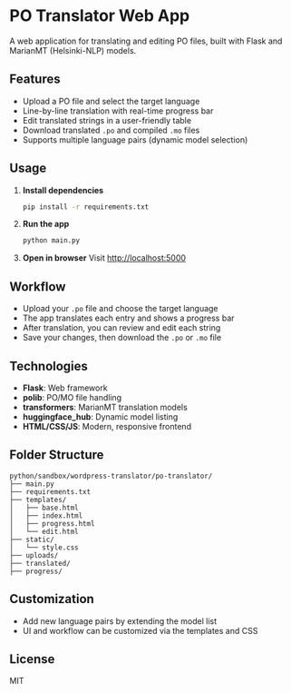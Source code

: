 # PO Translator Web App

A web application for translating and editing PO files, built with Flask and MarianMT (Helsinki-NLP) models.

## Features
- Upload a PO file and select the target language
- Line-by-line translation with real-time progress bar
- Edit translated strings in a user-friendly table
- Download translated `.po` and compiled `.mo` files
- Supports multiple language pairs (dynamic model selection)

## Usage
1. **Install dependencies**
   ```bash
   pip install -r requirements.txt
   ```
2. **Run the app**
   ```bash
   python main.py
   ```
3. **Open in browser**
   Visit [http://localhost:5000](http://localhost:5000)

## Workflow
- Upload your `.po` file and choose the target language
- The app translates each entry and shows a progress bar
- After translation, you can review and edit each string
- Save your changes, then download the `.po` or `.mo` file

## Technologies
- **Flask**: Web framework
- **polib**: PO/MO file handling
- **transformers**: MarianMT translation models
- **huggingface_hub**: Dynamic model listing
- **HTML/CSS/JS**: Modern, responsive frontend

## Folder Structure
```
python/sandbox/wordpress-translator/po-translator/
├── main.py
├── requirements.txt
├── templates/
│   ├── base.html
│   ├── index.html
│   ├── progress.html
│   └── edit.html
├── static/
│   └── style.css
├── uploads/
├── translated/
├── progress/
```

## Customization
- Add new language pairs by extending the model list
- UI and workflow can be customized via the templates and CSS

## License
MIT
